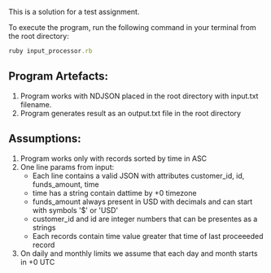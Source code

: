 This is a solution for a test assignment.
  
To execute the program, run the following command in your terminal from the root directory:
```ruby
ruby input_processor.rb
```
  
## Program Artefacts:

1. Program works with NDJSON placed in the root directory with input.txt filename.
2. Program generates result as an output.txt file in the root directory
  
## Assumptions:

1. Program works only with records sorted by time in ASC
2. One line params from input:
    * Each line contains a valid JSON with attributes customer_id, id, funds_amount, time
    * time has a string contain dattime by +0 timezone
    * funds_amount always present in USD with decimals and can start with symbols '$' or 'USD'
    * customer_id and id are integer numbers that can be presentes as a strings
    * Each records contain time value greater that time of last proceeeded record
3. On daily and monthly limits we assume that each day and month starts in +0 UTC
